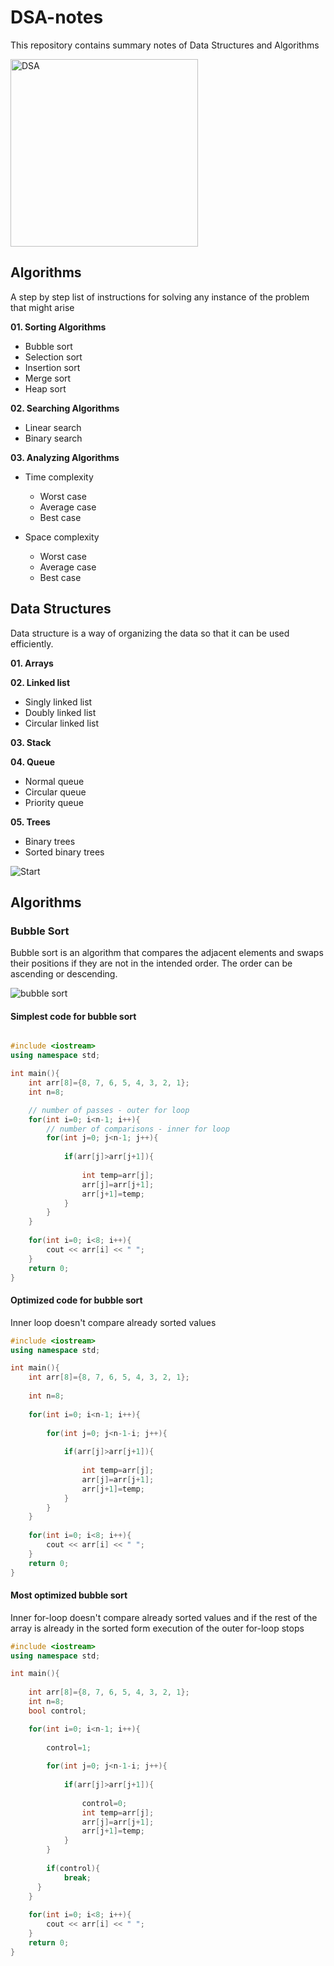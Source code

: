 # DSA-notes
This repository contains summary notes of Data Structures and Algorithms 

<img src="Images/DSA.jpeg" alt="DSA" height="300px">

## Algorithms

A step by step list of instructions for solving any instance of the problem that might arise

**01. Sorting Algorithms**

* Bubble sort
* Selection sort
* Insertion sort
* Merge sort
* Heap sort

**02. Searching Algorithms**

* Linear search
* Binary search

**03. Analyzing Algorithms**

* Time complexity
	* Worst case
	* Average case
	* Best case

* Space complexity
	* Worst case
	* Average case
	* Best case

## Data Structures

Data structure is a way of organizing the data so that it can be used efficiently.

**01. Arrays**

**02. Linked list**

* Singly linked list
* Doubly linked list
* Circular linked list

**03. Stack**

**04. Queue**

* Normal queue
* Circular queue
* Priority queue

**05. Trees**

* Binary trees
* Sorted binary trees

<img src="Images/start.jpg" alt="Start">

## Algorithms

### Bubble Sort

Bubble sort is an algorithm that compares the adjacent elements and swaps their positions if they are not in the intended order. The order can be ascending or descending.

<img src="Images/bubble sort.JPG" alt="bubble sort">

#### Simplest code for bubble sort

```C++

#include <iostream>
using namespace std;

int main(){
    int arr[8]={8, 7, 6, 5, 4, 3, 2, 1};
    int n=8;

    // number of passes - outer for loop
    for(int i=0; i<n-1; i++){
    	// number of comparisons - inner for loop
        for(int j=0; j<n-1; j++){
            
            if(arr[j]>arr[j+1]){
                
                int temp=arr[j];
                arr[j]=arr[j+1];
                arr[j+1]=temp;
            }
        }
    }
    
    for(int i=0; i<8; i++){
        cout << arr[i] << " ";
    }
    return 0;
}

```

#### Optimized code for bubble sort

Inner loop doesn't compare already sorted values

```c++
#include <iostream>
using namespace std;

int main(){
    int arr[8]={8, 7, 6, 5, 4, 3, 2, 1};
	
    int n=8;
    
    for(int i=0; i<n-1; i++){
       
        for(int j=0; j<n-1-i; j++){
            
            if(arr[j]>arr[j+1]){
                
                int temp=arr[j];
                arr[j]=arr[j+1];
                arr[j+1]=temp;
            }
        }
    }
    
    for(int i=0; i<8; i++){
        cout << arr[i] << " ";
    }
    return 0;
}

```

#### Most optimized bubble sort

Inner for-loop doesn't compare already sorted values and if the rest of the array is already in the sorted form execution of the outer for-loop stops

```c++
#include <iostream>
using namespace std;

int main(){
    
    int arr[8]={8, 7, 6, 5, 4, 3, 2, 1};
    int n=8;
    bool control;

    for(int i=0; i<n-1; i++){
    	
    	control=1;
    	
        for(int j=0; j<n-1-i; j++){
            
            if(arr[j]>arr[j+1]){
            	
            	control=0;
                int temp=arr[j];
                arr[j]=arr[j+1];
                arr[j+1]=temp;
            }
        }
        
        if(control){
            break;
	  }
    }
    
    for(int i=0; i<8; i++){
        cout << arr[i] << " ";
    }
    return 0;
}


```



